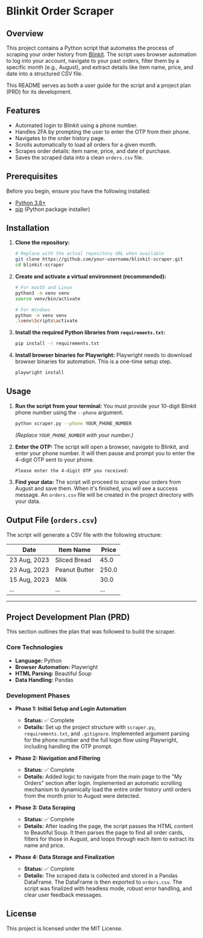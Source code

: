 # Blinkit Order Scraper

## Overview

This project contains a Python script that automates the process of scraping your order history from [Blinkit](https://blinkit.com). The script uses browser automation to log into your account, navigate to your past orders, filter them by a specific month (e.g., August), and extract details like item name, price, and date into a structured CSV file.

This README serves as both a user guide for the script and a project plan (PRD) for its development.

## Features

-   Automated login to Blinkit using a phone number.
-   Handles 2FA by prompting the user to enter the OTP from their phone.
-   Navigates to the order history page.
-   Scrolls automatically to load all orders for a given month.
-   Scrapes order details: item name, price, and date of purchase.
-   Saves the scraped data into a clean `orders.csv` file.

## Prerequisites

Before you begin, ensure you have the following installed:

-   [Python 3.8+](https://www.python.org/downloads/)
-   [pip](https://pip.pypa.io/en/stable/installation/) (Python package installer)

## Installation

1.  **Clone the repository:**
    ```bash
    # Replace with the actual repository URL when available
    git clone https://github.com/your-username/blinkit-scraper.git
    cd blinkit-scraper
    ```

2.  **Create and activate a virtual environment (recommended):**
    ```bash
    # For macOS and Linux
    python3 -m venv venv
    source venv/bin/activate

    # For Windows
    python -m venv venv
    .\venv\Scripts\activate
    ```

3.  **Install the required Python libraries from `requirements.txt`:**
    ```bash
    pip install -r requirements.txt
    ```

4.  **Install browser binaries for Playwright:**
    Playwright needs to download browser binaries for automation. This is a one-time setup step.
    ```bash
    playwright install
    ```

## Usage

1.  **Run the script from your terminal:**
    You must provide your 10-digit Blinkit phone number using the `--phone` argument.

    ```bash
    python scraper.py --phone YOUR_PHONE_NUMBER
    ```
    *(Replace `YOUR_PHONE_NUMBER` with your number.)*

2.  **Enter the OTP:**
    The script will open a browser, navigate to Blinkit, and enter your phone number. It will then pause and prompt you to enter the 4-digit OTP sent to your phone.
    ```
    Please enter the 4-digit OTP you received:
    ```

3.  **Find your data:**
    The script will proceed to scrape your orders from August and save them. When it's finished, you will see a success message. An `orders.csv` file will be created in the project directory with your data.

## Output File (`orders.csv`)

The script will generate a CSV file with the following structure:

| Date          | Item Name     | Price  |
|---------------|---------------|--------|
| 23 Aug, 2023  | Sliced Bread  | 45.0   |
| 23 Aug, 2023  | Peanut Butter | 250.0  |
| 15 Aug, 2023  | Milk          | 30.0   |
| ...           | ...           | ...    |

---

## Project Development Plan (PRD)

This section outlines the plan that was followed to build the scraper.

### Core Technologies

-   **Language:** Python
-   **Browser Automation:** Playwright
-   **HTML Parsing:** Beautiful Soup
-   **Data Handling:** Pandas

### Development Phases

-   **Phase 1: Initial Setup and Login Automation**
    -   **Status:** ✅ Complete
    -   **Details:** Set up the project structure with `scraper.py`, `requirements.txt`, and `.gitignore`. Implemented argument parsing for the phone number and the full login flow using Playwright, including handling the OTP prompt.

-   **Phase 2: Navigation and Filtering**
    -   **Status:** ✅ Complete
    -   **Details:** Added logic to navigate from the main page to the "My Orders" section after login. Implemented an automatic scrolling mechanism to dynamically load the entire order history until orders from the month prior to August were detected.

-   **Phase 3: Data Scraping**
    -   **Status:** ✅ Complete
    -   **Details:** After loading the page, the script passes the HTML content to Beautiful Soup. It then parses the page to find all order cards, filters for those in August, and loops through each item to extract its name and price.

-   **Phase 4: Data Storage and Finalization**
    -   **Status:** ✅ Complete
    -   **Details:** The scraped data is collected and stored in a Pandas DataFrame. The DataFrame is then exported to `orders.csv`. The script was finalized with headless mode, robust error handling, and clear user feedback messages.

## License

This project is licensed under the MIT License.
